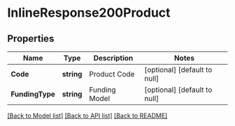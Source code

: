 # InlineResponse200Product

## Properties
Name | Type | Description | Notes
------------ | ------------- | ------------- | -------------
**Code** | **string** | Product Code | [optional] [default to null]
**FundingType** | **string** | Funding Model | [optional] [default to null]

[[Back to Model list]](../README.md#documentation-for-models) [[Back to API list]](../README.md#documentation-for-api-endpoints) [[Back to README]](../README.md)

